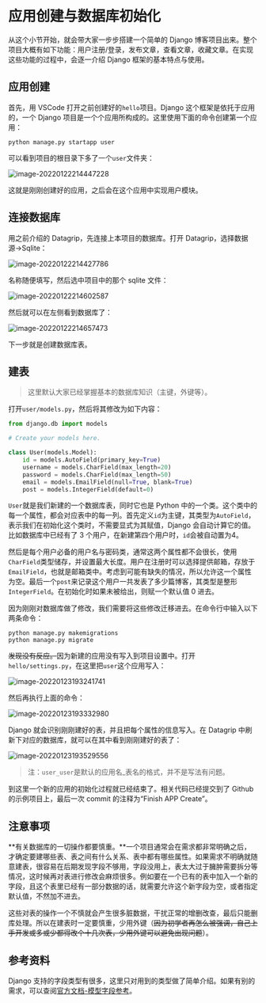 # 应用创建与数据库初始化

从这个小节开始，就会带大家一步步搭建一个简单的 Django 博客项目出来。整个项目大概有如下功能：用户注册/登录，发布文章，查看文章，收藏文章。在实现这些功能的过程中，会逐一介绍 Django 框架的基本特点与使用。

## 应用创建

首先，用 VSCode 打开之前创建好的`hello`项目。Django 这个框架是依托于应用的，一个 Django 项目是一个个应用所构成的。这里使用下面的命令创建第一个应用：

```shell
python manage.py startapp user
```

可以看到项目的根目录下多了一个`user`文件夹：

![image-20220122214447228](https://raw.githubusercontent.com/zhtjtcz/MyImg/master/img/202201222144256.png)

这就是刚刚创建好的应用，之后会在这个应用中实现用户模块。



## 连接数据库

用之前介绍的 Datagrip，先连接上本项目的数据库。打开 Datagrip，选择数据源->Sqlite：

![image-20220122214427786](https://raw.githubusercontent.com/zhtjtcz/MyImg/master/img/202201222144846.png)



名称随便填写，然后选中项目中的那个 sqlite 文件：

![image-20220122214602587](https://raw.githubusercontent.com/zhtjtcz/MyImg/master/img/202201222146624.png)



然后就可以在左侧看到数据库了：

![image-20220122214657473](https://raw.githubusercontent.com/zhtjtcz/MyImg/master/img/202201222146508.png)



下一步就是创建数据库表。



## 建表

> 这里默认大家已经掌握基本的数据库知识（主键，外键等）。



打开`user/models.py`，然后将其修改为如下内容：

```python
from django.db import models

# Create your models here.

class User(models.Model):
	id = models.AutoField(primary_key=True)
	username = models.CharField(max_length=20)
	password = models.CharField(max_length=50)
	email = models.EmailField(null=True, blank=True)
	post = models.IntegerField(default=0)

```



`User`就是我们新建的一个数据库表，同时它也是 Python 中的一个类。这个类中的每一个属性，都会对应表中的每一列。首先定义`id`为主键，其类型为`AutoField`，表示我们在初始化这个类时，不需要显式为其赋值，Django 会自动计算它的值。比如数据库中已经有了 3 个用户，在新建第四个用户时，`id`会被自动置为4。

然后是每个用户必备的用户名与密码类，通常这两个属性都不会很长，使用`CharField`类型储存，并设置最大长度。用户在注册时可以选择提供邮箱，存放于`EmailField`，也就是邮箱类中。考虑到可能有缺失的情况，所以允许这一个属性为空。最后一个`post`来记录这个用户一共发表了多少篇博客，其类型是整形`IntegerField`。在初始化时如果未被给出，则赋一个默认值 0 进去。



因为刚刚对数据库做了修改，我们需要将这些修改迁移进去。在命令行中输入以下两条命令：

```shell
python manage.py makemigrations
python manage.py migrate
```

~~发现没有反应。~~因为新建的应用没有写入到项目设置中。打开`hello/settings.py`，在这里把`user`这个应用写入：

![image-20220123193241741](https://raw.githubusercontent.com/zhtjtcz/MyImg/master/img/202201231932029.png)

然后再执行上面的命令：

![image-20220123193332980](https://raw.githubusercontent.com/zhtjtcz/MyImg/master/img/202201231933037.png)



Django 就会识别刚刚建好的表，并且把每个属性的信息写入。在 Datagrip 中刷新下对应的数据库，就可以在其中看到刚刚建好的表了：

![image-20220123193529556](https://raw.githubusercontent.com/zhtjtcz/MyImg/master/img/202201231935619.png)



> 注：`user_user`是默认的应用名_表名的格式，并不是写法有问题。



到这里一个新的应用的初始化过程就已经结束了。相关代码已经提交到了 Github 的示例项目上，最后一次 commit 的注释为“Finish APP Create”。



## 注意事项

**有关数据库的一切操作都要慎重。**一个项目通常会在需求都非常明确之后，才确定要建哪些表、表之间有什么关系、表中都有哪些属性。如果需求不明确就随意建表，很容易在后期发现字段不够用，字段没用上，表太大过于臃肿需要拆分等情况，这时候再对表进行修改会麻烦很多。例如要在一个已有的表中加入一个新的字段，且这个表里已经有一部分数据的话，就需要允许这个新字段为空，或者指定默认值，不然加不进去。

这些对表的操作一个不慎就会产生很多脏数据，干扰正常的增删改查，最后只能删库处理。所以在建表时一定要慎重，少用外键（~~因为初学者再怎么被强调，自己上手开发或多或少都得改个十几次表，少用外键可以避免出现问题~~）。



## 参考资料

Django 支持的字段类型有很多，这里只对用到的类型做了简单介绍。如果有别的需求，可以查阅[官方文档-模型字段参考](https://docs.djangoproject.com/zh-hans/3.2/ref/models/fields/)。

